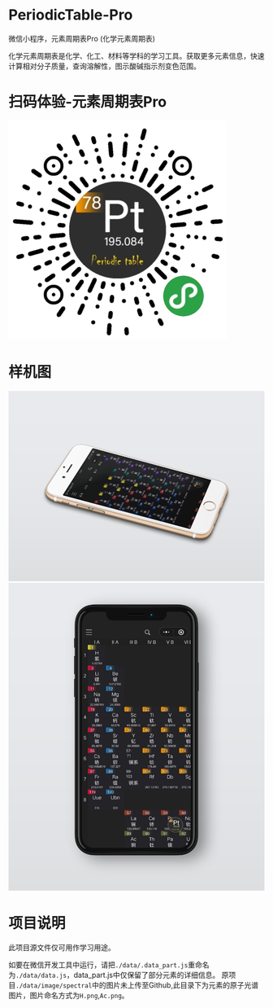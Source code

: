 # PeriodicTable-Pro
微信小程序，元素周期表Pro (化学元素周期表)
	
化学元素周期表是化学、化工、材料等学科的学习工具。获取更多元素信息，快速计算相对分子质量，查询溶解性，图示酸碱指示剂变色范围。

# 扫码体验-元素周期表Pro
![微信小程序-元素周期表Pro](./data/image/gh_56cdd91ee838_430.jpg)

# 样机图
![](./README/ipone6-PeriodicTable-Pro.png)
![](./README/iponeX-PeriodicTable-Pro.png)

# 项目说明
此项目源文件仅可用作学习用途。

如要在微信开发工具中运行，请把`./data/.data_part.js`重命名为`./data/data.js`，data_part.js中仅保留了部分元素的详细信息。
原项目`./data/image/spectral`中的图片未上传至Github,此目录下为元素的原子光谱图片，图片命名方式为`H.png`,`Ac.png`。


